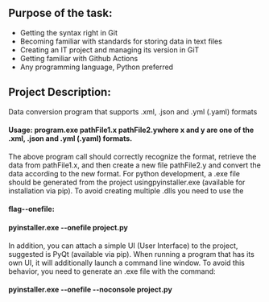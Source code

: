 ## Purpose of the task:
- Getting the syntax right in Git
- Becoming familiar with standards for storing data in text files
- Creating an IT project and managing its version in GiT 
- Getting familiar with Github Actions
- Any programming language, Python preferred

## Project Description:
Data conversion program that supports .xml, .json and .yml (.yaml) formats
#### Usage: program.exe pathFile1.x pathFile2.ywhere x and y are one of the .xml, .json and .yml (.yaml) formats.
The above program call should correctly recognize the format, retrieve the data from pathFile1.x, and then create a new file pathFile2.y and convert the data according to the new format.
For python development, a .exe file should be generated from the project usingpyinstaller.exe (available for installation via pip). 
To avoid creating multiple .dlls you need to use the 
#### flag--onefile:
#### pyinstaller.exe --onefile project.py
In addition, you can attach a simple UI (User Interface) to the project, suggested is PyQt (available via pip).
When running a program that has its own UI, it will additionally launch a command line window. To avoid this behavior, you need to generate an .exe file with the command:
#### pyinstaller.exe --onefile --noconsole project.py

